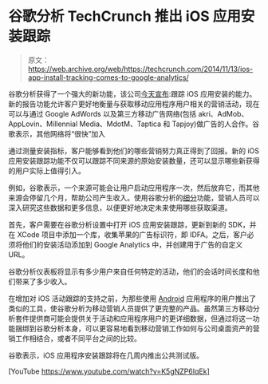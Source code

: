 # 谷歌分析 TechCrunch 推出 iOS 应用安装跟踪

> 原文：<https://web.archive.org/web/https://techcrunch.com/2014/11/13/ios-app-install-tracking-comes-to-google-analytics/>

谷歌分析获得了一个强大的新功能，该公司[今天宣布](https://web.archive.org/web/20221226060127/http://analytics.blogspot.com/2014/11/get-deeper-view-of-your-ios-app-installs.html):跟踪 iOS 应用安装的能力。新的报告功能允许客户更好地衡量与获取移动应用程序用户相关的营销活动，现在可以与通过 Google AdWords 以及第三方移动广告网络(包括 akri、AdMob、AppLovin、Millennial Media、MdotM、Taptica 和 Tapjoy)做广告的人合作。谷歌表示，其他网络将“很快”加入

通过测量安装指标，客户能够看到他们的哪些营销努力真正得到了回报。新的 iOS 应用安装跟踪功能不仅可以跟踪不同来源的原始安装数量，还可以显示哪些新获得的用户实际上值得引入。

例如，谷歌表示，一个来源可能会让用户启动应用程序一次，然后放弃它，而其他来源会停留几个月，帮助公司产生收入。使用谷歌分析的[细分](https://web.archive.org/web/20221226060127/https://support.google.com/analytics/answer/3123906)功能，营销人员可以深入研究这些数据和更多信息，以便更好地决定未来使用哪些获取渠道。

首先，客户需要在谷歌分析设置中打开 iOS 应用安装跟踪，更新到新的 SDK，并在 XCode 项目中添加一个库，收集苹果的广告标识符，即 IDFA。之后，客户必须将他们的安装活动添加到 Google Analytics 中，并创建用于广告的自定义 URL。

谷歌分析仪表板将显示有多少用户来自任何特定的活动，他们的会话时间长度和他们带来了多少收入。

在增加对 iOS 活动跟踪的支持之前，为那些使用 [Android](https://web.archive.org/web/20221226060127/https://developers.google.com/analytics/devguides/collection/android/v4/campaigns) 应用程序的用户推出了类似的工具，使谷歌分析为移动营销人员提供了更完整的产品。虽然第三方移动分析套件提供商可能会提供关于活动和应用程序用户的更详细数据，但通过将这一功能捆绑到谷歌分析本身，可以更容易地看到移动营销工作如何与公司桌面资产的营销工作相结合，或者不同平台之间的比较。

谷歌表示，iOS 应用程序安装跟踪将在几周内推出公共测试版。

[YouTube https://www.youtube.com/watch?v=K5gNZP6IqEk]